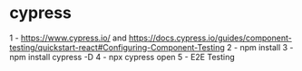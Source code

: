 # cypress

1 - https://www.cypress.io/ and https://docs.cypress.io/guides/component-testing/quickstart-react#Configuring-Component-Testing
2 - npm install
3 - npm install cypress -D
4 - npx cypress open
5 - E2E Testing
